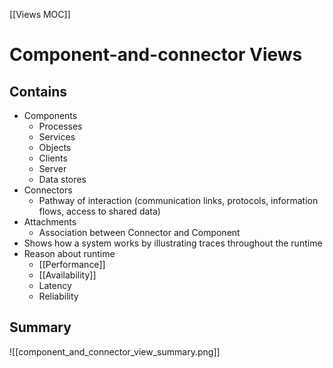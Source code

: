 [[Views MOC]]

# Component-and-connector Views

## Contains
- Components
	- Processes
	- Services
	- Objects
	- Clients
	- Server
	- Data stores
- Connectors
	- Pathway of interaction (communication links, protocols, information flows, access to shared data)
- Attachments
	- Association between Connector and Component
- Shows how a system works by illustrating traces throughout the runtime
- Reason about runtime
	- [[Performance]]
	- [[Availability]]
	- Latency
	- Reliability

## Summary
![[component_and_connector_view_summary.png]]